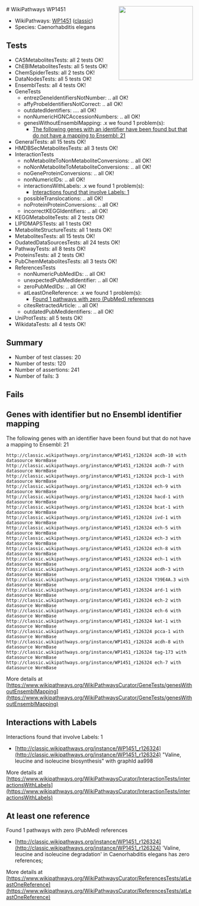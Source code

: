 <img style="float: right; width: 200px" src="https://upload.wikimedia.org/wikipedia/commons/thumb/8/83/Wplogo_with_text_500.png/640px-Wplogo_with_text_500.png" />
# WikiPathways WP1451

* WikiPathways: [WP1451](https://wikipathways.org/pathways/WP1451) ([classic](https://classic.wikipathways.org/instance/WP1451))
* Species: Caenorhabditis elegans
## Tests
* CASMetabolitesTests: all 2 tests OK!
* ChEBIMetabolitesTests: all 5 tests OK!
* ChemSpiderTests: all 2 tests OK!
* DataNodesTests: all 5 tests OK!
* EnsemblTests: all 4 tests OK!
* GeneTests
    * entrezGeneIdentifiersNotNumber: .. all OK!
    * affyProbeIdentifiersNotCorrect: .. all OK!
    * outdatedIdentifiers: .... all OK!
    * nonNumericHGNCAccessionNumbers: .. all OK!
    * genesWithoutEnsemblMapping: .x we found 1 problem(s):
        * [The following genes with an identifier have been found but that do not have a mapping to Ensembl: 21](#c4e5432d)
* GeneralTests: all 15 tests OK!
* HMDBSecMetabolitesTests: all 3 tests OK!
* InteractionTests
    * noMetaboliteToNonMetaboliteConversions: .. all OK!
    * noNonMetaboliteToMetaboliteConversions: .. all OK!
    * noGeneProteinConversions: .. all OK!
    * nonNumericIDs: .. all OK!
    * interactionsWithLabels: .x we found 1 problem(s):
        * [Interactions found that involve Labels: 1](#630d2678)
    * possibleTranslocations: .. all OK!
    * noProteinProteinConversions: .. all OK!
    * incorrectKEGGIdentifiers: .. all OK!
* KEGGMetaboliteTests: all 2 tests OK!
* LIPIDMAPSTests: all 1 tests OK!
* MetaboliteStructureTests: all 1 tests OK!
* MetabolitesTests: all 15 tests OK!
* OudatedDataSourcesTests: all 24 tests OK!
* PathwayTests: all 8 tests OK!
* ProteinsTests: all 2 tests OK!
* PubChemMetabolitesTests: all 3 tests OK!
* ReferencesTests
    * nonNumericPubMedIDs: .. all OK!
    * unexpectedPubMedIdentifier: .. all OK!
    * zeroPubMedIDs: .. all OK!
    * atLeastOneReference: .x we found 1 problem(s):
        * [Found 1 pathways with zero (PubMed) references](#d0a459f0)
    * citesRetractedArticle: .. all OK!
    * outdatedPubMedIdentifiers: .. all OK!
* UniProtTests: all 5 tests OK!
* WikidataTests: all 4 tests OK!


## Summary

* Number of test classes: 20
* Number of tests: 120
* Number of assertions: 241
* Number of fails: 3

## Fails

<a name="c4e5432d" />

## Genes with identifier but no Ensembl identifier mapping

The following genes with an identifier have been found but that do not have a mapping to Ensembl: 21
```
http://classic.wikipathways.org/instance/WP1451_r126324 acdh-10 with datasource WormBase
http://classic.wikipathways.org/instance/WP1451_r126324 acdh-7 with datasource WormBase
http://classic.wikipathways.org/instance/WP1451_r126324 pccb-1 with datasource WormBase
http://classic.wikipathways.org/instance/WP1451_r126324 ech-9 with datasource WormBase
http://classic.wikipathways.org/instance/WP1451_r126324 hacd-1 with datasource WormBase
http://classic.wikipathways.org/instance/WP1451_r126324 bcat-1 with datasource WormBase
http://classic.wikipathways.org/instance/WP1451_r126324 ivd-1 with datasource WormBase
http://classic.wikipathways.org/instance/WP1451_r126324 ech-5 with datasource WormBase
http://classic.wikipathways.org/instance/WP1451_r126324 ech-3 with datasource WormBase
http://classic.wikipathways.org/instance/WP1451_r126324 ech-8 with datasource WormBase
http://classic.wikipathways.org/instance/WP1451_r126324 ech-1 with datasource WormBase
http://classic.wikipathways.org/instance/WP1451_r126324 acdh-3 with datasource WormBase
http://classic.wikipathways.org/instance/WP1451_r126324 Y39E4A.3 with datasource WormBase
http://classic.wikipathways.org/instance/WP1451_r126324 ard-1 with datasource WormBase
http://classic.wikipathways.org/instance/WP1451_r126324 ech-2 with datasource WormBase
http://classic.wikipathways.org/instance/WP1451_r126324 ech-6 with datasource WormBase
http://classic.wikipathways.org/instance/WP1451_r126324 kat-1 with datasource WormBase
http://classic.wikipathways.org/instance/WP1451_r126324 pcca-1 with datasource WormBase
http://classic.wikipathways.org/instance/WP1451_r126324 acdh-8 with datasource WormBase
http://classic.wikipathways.org/instance/WP1451_r126324 tag-173 with datasource WormBase
http://classic.wikipathways.org/instance/WP1451_r126324 ech-7 with datasource WormBase
```

More details at [https://www.wikipathways.org/WikiPathwaysCurator/GeneTests/genesWithoutEnsemblMapping](https://www.wikipathways.org/WikiPathwaysCurator/GeneTests/genesWithoutEnsemblMapping)

<a name="630d2678" />

## Interactions with Labels

Interactions found that involve Labels: 1

* [http://classic.wikipathways.org/instance/WP1451_r126324](http://classic.wikipathways.org/instance/WP1451_r126324) "Valine, leucine and isoleucine biosynthesis" with graphId aa998


More details at [https://www.wikipathways.org/WikiPathwaysCurator/InteractionTests/interactionsWithLabels](https://www.wikipathways.org/WikiPathwaysCurator/InteractionTests/interactionsWithLabels)

<a name="d0a459f0" />

## At least one reference

Found 1 pathways with zero (PubMed) references

* [http://classic.wikipathways.org/instance/WP1451_r126324](http://classic.wikipathways.org/instance/WP1451_r126324) 'Valine, leucine and isoleucine degradation' in Caenorhabditis elegans has zero references; 


More details at [https://www.wikipathways.org/WikiPathwaysCurator/ReferencesTests/atLeastOneReference](https://www.wikipathways.org/WikiPathwaysCurator/ReferencesTests/atLeastOneReference)

